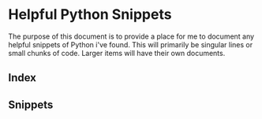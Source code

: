 # Helpful Python Snippets

The purpose of this document is to provide a place for me to document any helpful snippets of Python i've found. This will primarily be singular lines or small chunks of code. Larger items will have their own documents.

## Index

## Snippets

